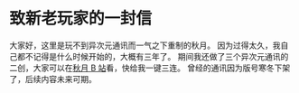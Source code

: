 # 致新老玩家的一封信

大家好，这里是玩不到异次元通讯而一气之下重制的秋月。
因为过得太久，我自己都不记得是什么时候开始的，大概有三年了。
期间我还做了三个异次元通讯的二创，大家可以在[秋月 B 站](https://space.bilibili.com/387701682/channel/seriesdetail?sid=1845136&ctype=0)看，快给我一键三连。
曾经的通讯因为版号寒冬下架了，后续内容未来可期。
